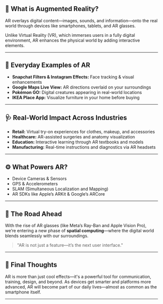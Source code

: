 ## 🧠 What is Augmented Reality?

AR overlays digital content—images, sounds, and information—onto the real world through devices like smartphones, tablets, and AR glasses.

Unlike Virtual Reality (VR), which immerses users in a fully digital environment, AR enhances the physical world by adding interactive elements.

---

## 📱 Everyday Examples of AR

- **Snapchat Filters & Instagram Effects:** Face tracking & visual enhancements  
- **Google Maps Live View:** AR directions overlaid on your surroundings  
- **Pokémon GO:** Digital creatures appearing in real-world locations  
- **IKEA Place App:** Visualize furniture in your home before buying  

---

## 🩺 Real-World Impact Across Industries

- **Retail:** Virtual try-on experiences for clothes, makeup, and accessories  
- **Healthcare:** AR-assisted surgeries and anatomy visualization  
- **Education:** Interactive learning through AR textbooks and models  
- **Manufacturing:** Real-time instructions and diagnostics via AR headsets  

---

## ⚙️ What Powers AR?

- Device Cameras & Sensors  
- GPS & Accelerometers  
- SLAM (Simultaneous Localization and Mapping)  
- AR SDKs like Apple’s ARKit & Google’s ARCore  

---

## 🚀 The Road Ahead

With the rise of AR glasses (like Meta’s Ray-Ban and Apple Vision Pro), we’re entering a new phase of **spatial computing**—where the digital world blends seamlessly with our surroundings.

> "AR is not just a feature—it’s the next user interface."

---

## 🧩 Final Thoughts

AR is more than just cool effects—it's a powerful tool for communication, training, design, and beyond. As devices get smarter and platforms more advanced, AR will become part of our daily lives—almost as common as the smartphone itself.

---